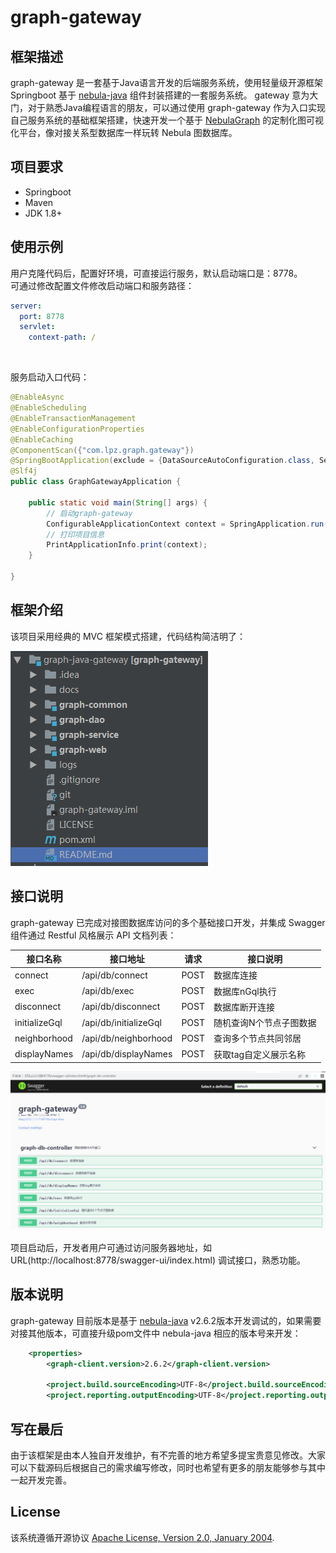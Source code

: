 # graph-gateway
## 框架描述
graph-gateway 是一套基于Java语言开发的后端服务系统，使用轻量级开源框架 Springboot 基于 [nebula-java](https://github.com/vesoft-inc/nebula-java) 组件封装搭建的一套服务系统。
gateway 意为大门，对于熟悉Java编程语言的朋友，可以通过使用 graph-gateway 作为入口实现自己服务系统的基础框架搭建，快速开发一个基于 [NebulaGraph](https://github.com/vesoft-inc/nebula) 的定制化图可视化平台，像对接关系型数据库一样玩转 Nebula 图数据库。

## 项目要求
- Springboot
- Maven
- JDK 1.8+

## 使用示例
用户克隆代码后，配置好环境，可直接运行服务，默认启动端口是：8778。
<br/>
可通过修改配置文件修改启动端口和服务路径：
```yml
server:
  port: 8778
  servlet:
    context-path: /
```

<br/>

服务启动入口代码：
```java
@EnableAsync
@EnableScheduling
@EnableTransactionManagement
@EnableConfigurationProperties
@EnableCaching
@ComponentScan({"com.lpz.graph.gateway"})
@SpringBootApplication(exclude = {DataSourceAutoConfiguration.class, SecurityAutoConfiguration.class})
@Slf4j
public class GraphGatewayApplication {

    public static void main(String[] args) {
        // 启动graph-gateway
        ConfigurableApplicationContext context = SpringApplication.run(GraphGatewayApplication.class, args);
        // 打印项目信息
        PrintApplicationInfo.print(context);
    }

}
```

## 框架介绍
该项目采用经典的 MVC 框架模式搭建，代码结构简洁明了：

![图片](https://github.com/mathlpz/graph-gateway/blob/master/docs/mvc-framework.png)

## 接口说明
graph-gateway 已完成对接图数据库访问的多个基础接口开发，并集成 Swagger 组件通过 Restful 风格展示 API 文档列表：

| 接口名称       | 接口地址              | 请求    | 接口说明                | 
|---------------|-----------------------|--------|-------------------------|
| connect       | /api/db/connect       | POST   | 数据库连接               |
| exec          | /api/db/exec          | POST   | 数据库nGql执行           |
| disconnect    | /api/db/disconnect    | POST   | 数据库断开连接           |
| initializeGql | /api/db/initializeGql | POST   | 随机查询N个节点子图数据   |
| neighborhood  | /api/db/neighborhood  | POST   | 查询多个节点共同邻居      |
| displayNames  | /api/db/displayNames  | POST   | 获取tag自定义展示名称     |

![图片](https://github.com/mathlpz/graph-gateway/blob/master/docs/interface-intro.png)

项目启动后，开发者用户可通过访问服务器地址，如 URL(http://localhost:8778/swagger-ui/index.html) 调试接口，熟悉功能。

## 版本说明
graph-gateway 目前版本是基于 [nebula-java](https://github.com/vesoft-inc/nebula-java) v2.6.2版本开发调试的，如果需要对接其他版本，可直接升级pom文件中 nebula-java 相应的版本号来开发：
```xml
    <properties>
        <graph-client.version>2.6.2</graph-client.version>

        <project.build.sourceEncoding>UTF-8</project.build.sourceEncoding>
        <project.reporting.outputEncoding>UTF-8</project.reporting.outputEncoding>
```

## 写在最后
由于该框架是由本人独自开发维护，有不完善的地方希望多提宝贵意见修改。大家可以下载源码后根据自己的需求编写修改，同时也希望有更多的朋友能够参与其中一起开发完善。

## License
该系统遵循开源协议 [Apache License, Version 2.0, January 2004](https://www.apache.org/licenses/LICENSE-2.0).

